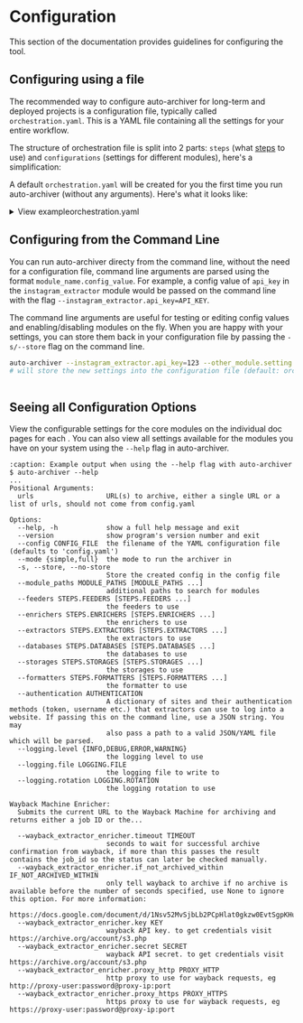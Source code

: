
# Configuration

This section of the documentation provides guidelines for configuring the tool.

## Configuring using a file

The recommended way to configure auto-archiver for long-term and deployed projects is a configuration file, typically called `orchestration.yaml`. This is a YAML file containing all the settings for your entire workflow.

The structure of orchestration file is split into 2 parts: `steps` (what [steps](../flow_overview.md) to use) and `configurations` (settings for different modules), here's a simplification:

A default `orchestration.yaml` will be created for you the first time you run auto-archiver (without any arguments). Here's what it looks like:

<details>
<summary>View exampleorchestration.yaml</summary>

```{literalinclude} ../example.orchestration.yaml
   :language: yaml
   :caption: orchestration.yaml
```

</details>

## Configuring from the Command Line

You can run auto-archiver directy from the command line, without the need for a configuration file, command line arguments are parsed using the format `module_name.config_value`. For example, a config value of `api_key` in the `instagram_extractor` module would be passed on the command line with the flag `--instagram_extractor.api_key=API_KEY`.

The command line arguments are useful for testing or editing config values and enabling/disabling modules on the fly. When you are happy with your settings, you can store them back in your configuration file by passing the `-s/--store` flag on the command line.

```bash
auto-archiver --instagram_extractor.api_key=123 --other_module.setting --store
# will store the new settings into the configuration file (default: orchestration.yaml)
```

```{note} Arguments passed on the command line override those saved in your settings file. Save them to your config file using the -s or --store flag
```

## Seeing all Configuration Options

View the configurable settings for the core modules on the individual doc pages for each [](../core_modules.md).
You can also view all settings available for the modules you have on your system using the `--help` flag in auto-archiver.

```{code-block} console
:caption: Example output when using the --help flag with auto-archiver
$ auto-archiver --help
...
Positional Arguments:
  urls                  URL(s) to archive, either a single URL or a list of urls, should not come from config.yaml

Options:
  --help, -h            show a full help message and exit
  --version             show program's version number and exit
  --config CONFIG_FILE  the filename of the YAML configuration file (defaults to 'config.yaml')
  --mode {simple,full}  the mode to run the archiver in
  -s, --store, --no-store
                        Store the created config in the config file
  --module_paths MODULE_PATHS [MODULE_PATHS ...]
                        additional paths to search for modules
  --feeders STEPS.FEEDERS [STEPS.FEEDERS ...]
                        the feeders to use
  --enrichers STEPS.ENRICHERS [STEPS.ENRICHERS ...]
                        the enrichers to use
  --extractors STEPS.EXTRACTORS [STEPS.EXTRACTORS ...]
                        the extractors to use
  --databases STEPS.DATABASES [STEPS.DATABASES ...]
                        the databases to use
  --storages STEPS.STORAGES [STEPS.STORAGES ...]
                        the storages to use
  --formatters STEPS.FORMATTERS [STEPS.FORMATTERS ...]
                        the formatter to use
  --authentication AUTHENTICATION
                        A dictionary of sites and their authentication methods (token, username etc.) that extractors can use to log into a website. If passing this on the command line, use a JSON string. You may
                        also pass a path to a valid JSON/YAML file which will be parsed.
  --logging.level {INFO,DEBUG,ERROR,WARNING}
                        the logging level to use
  --logging.file LOGGING.FILE
                        the logging file to write to
  --logging.rotation LOGGING.ROTATION
                        the logging rotation to use

Wayback Machine Enricher:
  Submits the current URL to the Wayback Machine for archiving and returns either a job ID or the...

  --wayback_extractor_enricher.timeout TIMEOUT
                        seconds to wait for successful archive confirmation from wayback, if more than this passes the result contains the job_id so the status can later be checked manually.
  --wayback_extractor_enricher.if_not_archived_within IF_NOT_ARCHIVED_WITHIN
                        only tell wayback to archive if no archive is available before the number of seconds specified, use None to ignore this option. For more information:
                        https://docs.google.com/document/d/1Nsv52MvSjbLb2PCpHlat0gkzw0EvtSgpKHu4mk0MnrA
  --wayback_extractor_enricher.key KEY
                        wayback API key. to get credentials visit https://archive.org/account/s3.php
  --wayback_extractor_enricher.secret SECRET
                        wayback API secret. to get credentials visit https://archive.org/account/s3.php
  --wayback_extractor_enricher.proxy_http PROXY_HTTP
                        http proxy to use for wayback requests, eg http://proxy-user:password@proxy-ip:port
  --wayback_extractor_enricher.proxy_https PROXY_HTTPS
                        https proxy to use for wayback requests, eg https://proxy-user:password@proxy-ip:port
```

